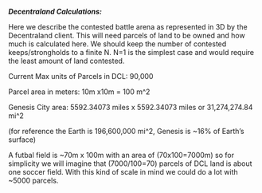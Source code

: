 **_Decentraland Calculations:_**

Here we describe the contested battle arena as represented in 3D by the Decentraland client. This will need parcels of land to be owned and how much is calculated here. We should keep the number of contested keeps/strongholds to a finite N. N=1 is the simplest case and would require the least amount of land contested.

Current Max units of Parcels in DCL: 90,000 

Parcel area in meters: 10m x10m = 100 m^2

Genesis City area: 5592.34073 miles x 5592.34073 miles or 31,274,274.84 mi^2

(for reference the Earth is 196,600,000  mi^2, Genesis is ~16% of Earth’s surface)

A futbal field is ~70m x 100m with an area of (70x100=7000m) so for simplicity we will imagine that (7000/100=70) parcels of DCL land is about one soccer field. With this kind of scale in mind we could do a lot with ~5000 parcels.
